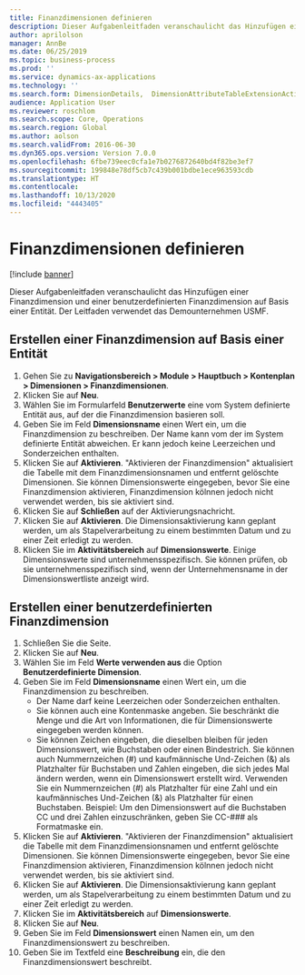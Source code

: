 ```yaml
---
title: Finanzdimensionen definieren
description: Dieser Aufgabenleitfaden veranschaulicht das Hinzufügen einer Finanzdimension und einer benutzerdefinierten Finanzdimension auf Basis einer Entität.
author: aprilolson
manager: AnnBe
ms.date: 06/25/2019
ms.topic: business-process
ms.prod: ''
ms.service: dynamics-ax-applications
ms.technology: ''
ms.search.form: DimensionDetails,  DimensionAttributeTableExtensionActivate, DimensionValueDetails
audience: Application User
ms.reviewer: roschlom
ms.search.scope: Core, Operations
ms.search.region: Global
ms.author: aolson
ms.search.validFrom: 2016-06-30
ms.dyn365.ops.version: Version 7.0.0
ms.openlocfilehash: 6fbe739eec0cfa1e7b0276872640bd4f82be3ef7
ms.sourcegitcommit: 199848e78df5cb7c439b001bdbe1ece963593cdb
ms.translationtype: HT
ms.contentlocale: 
ms.lasthandoff: 10/13/2020
ms.locfileid: "4443405"
---
```

# <a name="define-financial-dimensions"></a>Finanzdimensionen definieren

[!include [banner](../../includes/banner.md)]

Dieser Aufgabenleitfaden veranschaulicht das Hinzufügen einer Finanzdimension und einer benutzerdefinierten Finanzdimension auf Basis einer Entität.  Der Leitfaden verwendet das Demounternehmen USMF.


## <a name="create-an-entity-backed-financial-dimension"></a>Erstellen einer Finanzdimension auf Basis einer Entität
1. Gehen Sie zu **Navigationsbereich > Module > Hauptbuch > Kontenplan > Dimensionen > Finanzdimensionen**.
2. Klicken Sie auf **Neu**.
3. Wählen Sie im Formularfeld **Benutzerwerte** eine vom System definierte Entität aus, auf der die Finanzdimension basieren soll. 
4. Geben Sie im Feld **Dimensionsname** einen Wert ein, um die Finanzdimension zu beschreiben. Der Name kann vom der im System definierte Entität abweichen. Er kann jedoch keine Leerzeichen und Sonderzeichen enthalten.
5. Klicken Sie auf **Aktivieren**. "Aktivieren der Finanzdimension" aktualisiert die Tabelle mit dem Finanzdimensionsnamen und entfernt gelöschte Dimensionen. Sie können Dimensionswerte eingegeben, bevor Sie eine Finanzdimension aktivieren, Finanzdimension kölnnen jedoch nicht verwendet werden, bis sie aktiviert sind.  
6. Klicken Sie auf **Schließen** auf der Aktivierungsnachricht.
7. Klicken Sie auf **Aktivieren**. Die Dimensionsaktivierung kann geplant werden, um als Stapelverarbeitung zu einem bestimmten Datum und zu einer Zeit erledigt zu werden.  
8. Klicken Sie im **Aktivitätsbereich** auf **Dimensionswerte**. Einige Dimensionswerte sind unternehmensspezifisch. Sie können prüfen, ob sie unternehmensspezifisch sind, wenn der Unternehmensname in der Dimensionswertliste anzeigt wird.  

## <a name="create-a-custom-financial-dimension"></a>Erstellen einer benutzerdefinierten Finanzdimension
1. Schließen Sie die Seite.
2. Klicken Sie auf **Neu**.
3. Wählen Sie im Feld **Werte verwenden aus** die Option **Benutzerdefinierte Dimension**.
4. Geben Sie im Feld **Dimensionsname** einen Wert ein, um die Finanzdimension zu beschreiben.
    - Der Name darf keine Leerzeichen oder Sonderzeichen enthalten.  
    - Sie können auch eine Kontenmaske angeben. Sie beschränkt die Menge und die Art von Informationen, die für Dimensionswerte eingegeben werden können.   
    - Sie können Zeichen eingeben, die dieselben bleiben für jeden Dimensionswert, wie Buchstaben oder einen Bindestrich. Sie können auch Nummernzeichen (#) und kaufmännische Und-Zeichen (&) als Platzhalter für Buchstaben und Zahlen eingeben, die sich jedes Mal ändern werden, wenn ein Dimensionswert erstellt wird. Verwenden Sie ein Nummernzeichen (#) als Platzhalter für eine Zahl und ein kaufmännisches Und-Zeichen (&) als Platzhalter für einen Buchstaben.  Beispiel: Um den Dimensionswert auf die Buchstaben CC und drei Zahlen einzuschränken, geben Sie CC-### als Formatmaske ein.  
5. Klicken Sie auf **Aktivieren**. "Aktivieren der Finanzdimension" aktualisiert die Tabelle mit dem Finanzdimensionsnamen und entfernt gelöschte Dimensionen. Sie können Dimensionswerte eingegeben, bevor Sie eine Finanzdimension aktivieren, Finanzdimension kölnnen jedoch nicht verwendet werden, bis sie aktiviert sind.     
6. Klicken Sie auf **Aktivieren**. Die Dimensionsaktivierung kann geplant werden, um als Stapelverarbeitung zu einem bestimmten Datum und zu einer Zeit erledigt zu werden.      
7. Klicken Sie im **Aktivitätsbereich** auf **Dimensionswerte**.
8. Klicken Sie auf **Neu**.
9. Geben Sie im Feld **Dimensionswert** einen Namen ein, um den Finanzdimensionswert zu beschreiben.
10. Geben Sie im Textfeld eine **Beschreibung** ein, die den Finanzdimensionswert beschreibt.

